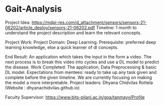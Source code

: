 # Gait-Analysis

Project Idea: https://mdpi-res.com/d_attachment/sensors/sensors-21-06202/article_deploy/sensors-21-06202.pdf
Timeline: 1 month to understand the project description and learn the relevant concepts.

Project Work:
Project Domain: Deep Learning.
Prerequisite: preferred deep learning knowledge, else a quick learner of dl concepts.

End Result: An application which takes the input in the form a video. The next process is to break this video into cycles and use a DL model to predict the disease.
Work Completed: The application, Data Preprocessing & basic DL model.
Expectations from mentees: ready to take up any task given and complete before the given timeline. We are currently focusing on making the model a more interpretable.
Project leaders: Dhyana Chidvilas Rottela (Website : dhyanachidvilas.github.io)

Faculty Supervisor: https://www.bits-pilani.ac.in/goa/tanmayv/Profile
